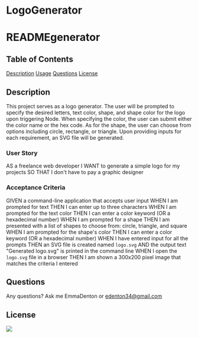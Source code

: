 # LogoGenerator


  # READMEgenerator

  ## Table of Contents
  [Description](#description)
  [Usage](#usage)
  [Questions](#questions)
  [License](#license)
  
  ## Description
  This project serves as a logo generator. The user will be prompted to specify the desired letters, text color, shape, and shape color for the logo upon triggering Node. When specifying the color, the user can submit either the color name or the hex code. As for the shape, the user can choose from options including circle, rectangle, or triangle. Upon providing inputs for each requirement, an SVG file will be generated.

  ### User Story
  AS a freelance web developer
  I WANT to generate a simple logo for my projects
  SO THAT I don't have to pay a graphic designer

  ### Acceptance Criteria
  GIVEN a command-line application that accepts user input
  WHEN I am prompted for text
  THEN I can enter up to three characters
  WHEN I am prompted for the text color
  THEN I can enter a color keyword (OR a hexadecimal number)
  WHEN I am prompted for a shape
  THEN I am presented with a list of shapes to choose from: circle, triangle, and square
  WHEN I am prompted for the shape's color
  THEN I can enter a color keyword (OR a hexadecimal number)
  WHEN I have entered input for all the prompts
  THEN an SVG file is created named `logo.svg`
  AND the output text "Generated logo.svg" is printed in the command line
  WHEN I open the `logo.svg` file in a browser
  THEN I am shown a 300x200 pixel image that matches the criteria I entered
  
  ## Questions
  Any questions? Ask me EmmaDenton or edenton34@gmail.com
  
  ## License
  ![](https://img.shields.io/badge/license-MIT-blue.svg)
  
